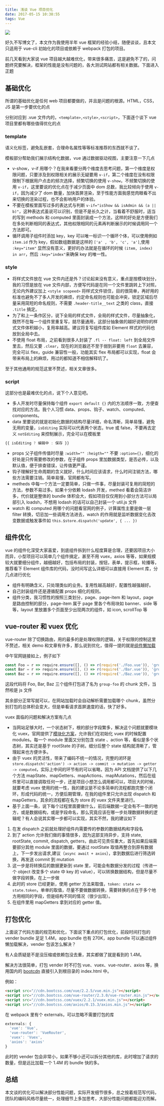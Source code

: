 ```yaml
---
title: 浅谈 Vue 项目优化
date: 2017-05-15 10:38:55
tags: Vue
---
```


<!--
![](/uploads/浅谈 vue 项目优化.jpg)
-->

![](https://ws1.sinaimg.cn/large/005Yd2Thly1fl9jxqp7rlj30zk0k0ju1.jpg)

<!-- more -->

好久不写博文了，本文作为我使用半年 vue 框架的经验小结，随便谈谈，且本文只适用于 vue-cli 初始化的项目或依赖于 webpack 打包的项目。

前几天看到大家说 vue 项目越大越难优化，带来很多痛苦，这是避免不了的，问题终究要解决，框架的性能是没有问题的，各大测试网站都有相关数据。下面进入正题

## 基础优化

所谓的基础优化是任何 web 项目都要做的，并且是问题的根源。HTML，CSS，JS 是第一步要优化的点

分别对应到 .vue 文件内的，`<template>,<style>,<script>`，下面逐个谈下 vue 项目里都有哪些值得优化的点

### template

语义化标签，避免乱嵌套，合理命名属性等等标准推荐的东西就不谈了。

模板部分帮助我们展示结构化数据，vue 通过数据驱动视图，主要注意一下几点

* v-show，v-if 用哪个？在我来看要分两个维度去思考问题，第一个维度是权限问题，只要涉及到权限相关的展示无疑要用 `v-if`，第二个维度在没有权限限制下根据用户点击的频次选择，频繁切换的使用 `v-show`，不频繁切换的使用 `v-if`，这里要说的优化点在于减少页面中 dom 总数，我比较倾向于使用 `v-if`，因为减少了 dom 数量，加快首屏渲染，至于性能方面我感觉肉眼看不出来切换的渲染过程，也不会影响用户的体验。
* 不要在模板里面写过多的表达式与判断 `v-if="isShow && isAdmin && (a || b)"`，这种表达式虽说可以识别，但是不是长久之计，当看着不舒服时，适当的写到 methods 和 computed 里面封装成一个方法，这样的好处是方便我们在多处判断相同的表达式，其他权限相同的元素再判断展示的时候调用同一个方法即可。
* 循环调用子组件时添加 key，key 可以唯一标识一个循环个体，可以使用例如 `item.id` 作为 key，假如数组数据是这样的 `['a' , 'b', 'c', 'a']`,使用 `:key="item"` 显然没有意义，更好的办法就是在循环的时候 `(item, index) in arr`，然后 `:key="index"`来确保 key 的唯一性。

### style

* 将样式文件放在 vue 文件内还是外？讨论起来没有意义，重点是按模块划分，我的习惯是放在 vue 文件内部，方便写代码是在同一个文件里跳转上下对照，无论内外建议加上 `<style scopeed>` 将样式文件锁住，目的很简单，再好用的标准也避免不了多人开发的麻烦，约定命名规则也可能会冲突，锁定区域后尽量采用简短的命名规则，不需要 `.header-title__text` 之类的 class，直接 `.title` 搞定。
* 为了和上一条作区分，说下全局的样式文件，全局的样式文件，尽量抽象化，既然不在每一个组件里重复写，就尽量通用，这部分抽象做的越好说明你的样式文件体积越小，复用率越高。建议将复写组件库如 Element 样式的代码也放到全局中去。
* 不使用 float 布局，之前看到很多人封装了 `.fl -- float: left` 到全局文件里去，然后又要 `.clear`，现在的浏览器还不至于弱到非要用 `float` 去兼容，完全可以 flex，guide 兼容性一般，功能其实 flex 布局都可以实现，float 会带来布局上的麻烦，用过的都知道不相信解释坑了。

至于其他通用的规范这里不赘述，相关文章很多。

### script

这部分也是最难优化的点，说下个人意见吧。

* 多人开发时尽量保持每个组件 `export default {}` 内的方法顺序一致，方便查找对应的方法。我个人习惯 data、props、钩子、watch、computed、components。
* data 里要说的就是初始化数据的结构尽量详细，命名清晰，简单易懂，避免无用的变量，`isEditing` 实际可以代表两个状态，true 或 false，不要再去定义 `notEditing` 来控制展示，完全可以在模板里

```js
{{ isEditing ? 编辑中 : 保存 }}
```
* props 父子组件传值时尽量 `:width="" :heigth=""` 不要 `:option={}`，细化的好处是只传需要修改的参数，在子组件 props 里加数据类型，是否必传，以及默认值，便于排查错误，让传值更严谨。
* 钩子理解好生命周期的含义就好，什么时间应该请求，什么时间注销方法，哪些方法需要注销。简单易懂，官网都有写。
* metheds 中每一个方法一定要简单，只做一件事，尽量封装可复用的简短的方法，参数不易过多。如果十分依赖 lodash 开发，methed 看着会简洁许多，代价就是整体的 bundle 体积会大，假如项目仅仅用到小部分方法可以局部引入 loadsh，不想用 lodash 的话可以自己封装一个 util.js 文件
* watch 和 computed 用哪个的问题看官网的例子，计算属性主要是做一层 filter 转换，切忌加一些调用方法进去，watch 的作用就是监听数据变化去改变数据或触发事件如 `this.$store.dispatch('update', { ... })`

## 组件优化

vue 的组件化深受大家喜爱，到底组件拆到什么程度算是合理，还要因项目大小而异，小型项目可以简单几个组件搞定，甚至不用 vuex，axios 等等，如果规模较大就要细分组件，越细越好，包括布局的封装，按钮，表单，提示框，轮播等，推荐看下 Element 组件库的代码，没时间写这么详细可以直接用 Element 库，分几点进行优化

* 组件有明确含义，只处理类似的业务。复用性越高越好，配置性越强越好。
* 自己封装组件还是遵循配置 props 细化的规则。
* 组件分类，我习惯性的按照三类划分，page、page-item 和 layout，page 是路由控制的部分，page-item 属于 page 里各个布局块如 banner、side 等等，layout 里放置多个页面至少出现两次的组件，如 icon, scrollTop 等

## vue-router 和 vuex 优化

vue-router 除了切换路由，用的最多的是处理权限的逻辑，关于权限的控制这里不赘述，相关 demo 和文章有许多，那么说到优化，值得一提的就是[组件懒加载](https://router.vuejs.org/zh-cn/advanced/lazy-loading.html)

中午官网链接如上，例子如下

```js
const Foo = r => require.ensure([], () => r(require('./Foo.vue')), 'group-foo')
const Bar = r => require.ensure([], () => r(require('./Bar.vue')), 'group-foo')
const Baz = r => require.ensure([], () => r(require('./Baz.vue')), 'group-foo')
```

这段代码将 Foo, Bar, Baz 三个组件打包进了名为 `group-foo` 的 chunk 文件，当然啦是 js 文件

其余部分正常写就可以，在网站加载时会自动解析需要加载哪个 chunk，虽然分别打包的总体积会变大，但是单看请求首屏速度的话，快了好多。

vuex 面临的问题和解决方案有几点

* 当网站足够大时，一个状态树下，根的部分字段繁多，解决这个问题就要模块化 vuex，官网提供了[模块化方案](https://vuex.vuejs.org/zh-cn/modules.html)，允许我们在初始化 vuex 的时候配置 modules。每一个 module 里面又分别包含 state 、action 等，看似是多个状态树，其实还是基于 rootState 的子树。细分后整个 state 结构就清晰了，管理起来也方便许多。
* 由于 vuex 的灵活性，带来了编码不统一的情况，完整的闭环是 `store.dispatch('action') -> action -> commit -> mutation -> getter -> computed`，实际上中间的环节有的可以省略，因为 API 文档提供了以下几个方法 mapState、mapGetters、mapActions、mapMutations，然后在组件里可以直接调取任何一步，还是项目小想怎么调用都可以，项目大的时候，就要考虑 vuex 使用的统一性，我的建议是不论多简单的流程都跑完整个闭环，形成代码的统一，方便后期管理，在我的组件里只允许出现 dispatch 和 mapGetters，其余的流程都在名为 store 的 vuex 文件夹里进行。
* 基于上面一条，说下每个过程里面要做什么，前后端数据一定会有不一致的地方，或是数据结构，或是字段命名，那么究竟应该在哪一步处理数据转换的逻辑呢？有人会说其实哪一步都可以实现，其实不然，我的建议如下

1. 在发 dispatch 之前就处理好组件内需要传的参数的数据结构和字段名
2. 到了 action 允许我们做的事情很多，因为这部支持异步，支持 state, rootState, commit, dispatch, getters，由此可见责任重大，首先如果后端需要部分其他 module 里面的数据，要通过 rootState 取值再整合到原有数据上，下一步发出请求,建议（`async await + axios`），拿到数据后进行筛选转换，再发送 commit 到 mutation
3. 这一步是将转换后的数据更新到 state 里，可能会有数据分发的过程（传进一个 object 改变多个 state 中 key 的 value），可以转换数据结构，但是尽量不做字段转换，在上一步做
4. 此时的 store 已经更新，使用 getter 方法来取值，`token: state => state.token`，单单的取值，尽量不要做数据转换，需要转换的点在于多个地方用相同的字段，但是结构不同的情况（很少出现）。
5. 在组件里用 mapGetters 拿到对应的 getter 值。

## 打包优化

上面说了代码方面的规范和优化，下面说下重点的打包优化，前段时间打包的 vender bundle 足足 1.4M，app bundle 也有 270K，app bundle 可以通过组件懒加载解决，vender 包该怎么解决？

有人会质疑是不是没压缩或依赖包没去重，其实都做了就是看到的 1.4M。

解决方法很简单，打包 vender 时不打包 vue、vuex、vue-router、axios 等，换用国内的 [bootcdn](http://www.bootcdn.cn/) 直接引入到根目录的 index.html 中。

例如：

```html
<script src="//cdn.bootcss.com/vue/2.2.5/vue.min.js"></script>
<script src="//cdn.bootcss.com/vue-router/2.3.0/vue-router.min.js"></script>
<script src="//cdn.bootcss.com/vuex/2.2.1/vuex.min.js"></script>
<script src="//cdn.bootcss.com/axios/0.15.3/axios.min.js"></script>
```

在 webpack 里有个 externals，可以忽略不需要打包的库

```js
externals: {
  'vue': 'Vue',
  'vue-router': 'VueRouter',
  'vuex': 'Vuex',
  'axios': 'axios'
}
```

此时的 vender 包会非常小，如果不够小还可以拆分其他的库，此时增加了请求的数量，但是远比加载一个 1.4M 的 bundle 快的多。

## 总结

本文谈的优化可以解决部分性能问题，实际开发细节很多，总之按着规范写代码，团队的编码风格尽量统一，处理细节上多加思考，大部分性能问题都能迎刃而解。
